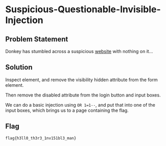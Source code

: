 # Suspicious-Questionable-lnvisible-Injection
## Problem Statement
Donkey has stumbled across a suspicious [website](http://134.195.42.198:25567) with nothing on it... 

## Solution
Inspect element, and remove the visibility hidden attribute from the form element.

Then remove the disabled attribute from the login button and input boxes.

We can do a basic injection using `OR 1=1--`, and put that into one of the input boxes, which brings us to a page containing the flag.

## Flag
`flag{h3ll0_th3r3_1nv151bl3_man}`
